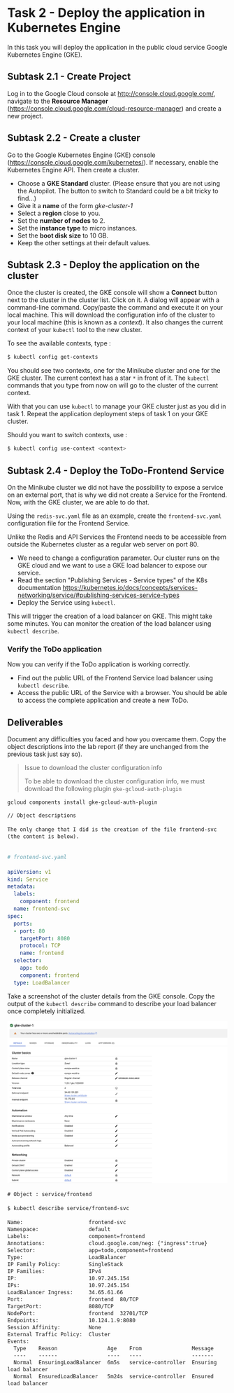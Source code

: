 # Task 2 - Deploy the application in Kubernetes Engine

In this task you will deploy the application in the public cloud service Google Kubernetes Engine (GKE).

## Subtask 2.1 - Create Project

Log in to the Google Cloud console at <http://console.cloud.google.com/>, navigate to the __Resource Manager__ (<https://console.cloud.google.com/cloud-resource-manager>) and create a new project. 

## Subtask 2.2 - Create a cluster

Go to the Google Kubernetes Engine (GKE) console (<https://console.cloud.google.com/kubernetes/>). If necessary, enable the Kubernetes Engine API. Then create a cluster. 

* Choose a __GKE Standard__ cluster. (Please ensure that you are not using the Autopilot. The button to switch to Standard could be a bit tricky to find...)
* Give it a __name__ of the form _gke-cluster-1_
* Select a __region__ close to you.
* Set the __number of nodes__ to 2. 
* Set the __instance type__ to micro instances.
* Set the __boot disk size__ to 10 GB.
* Keep the other settings at their default values.

## Subtask 2.3 - Deploy the application on the cluster

Once the cluster is created, the GKE console will show a __Connect__ button next to the cluster in the cluster list. Click on it. A dialog will appear with a command-line command. Copy/paste the command and execute it on your local machine. This will download the configuration info of the cluster to your local machine (this is known as a _context_). It also changes the current context of your `kubectl` tool to the new cluster.

To see the available contexts, type :

```sh
$ kubectl config get-contexts
```

You should see two contexts, one for the Minikube cluster and one for the GKE cluster. The current context has a star `*` in front of it. The `kubectl` commands that you type from now on will go to the cluster of the current context.

With that you can use `kubectl` to manage your GKE cluster just as you did in task 1. Repeat the application deployment steps of task 1 on your GKE cluster.

Should you want to switch contexts, use :

```sh
$ kubectl config use-context <context>
```

## Subtask 2.4 - Deploy the ToDo-Frontend Service

On the Minikube cluster we did not have the possibility to expose a service on an external port, that is why we did not create a Service for the Frontend. Now, with the GKE cluster, we are able to do that.

Using the `redis-svc.yaml` file as an example, create the `frontend-svc.yaml` configuration file for the Frontend Service.

Unlike the Redis and API Services the Frontend needs to be accessible from outside the Kubernetes cluster as a regular web server on port 80.

  * We need to change a configuration parameter. Our cluster runs on the GKE cloud and we want to use a GKE load balancer to expose our service.
  * Read the section "Publishing Services - Service types" of the K8s documentation 
    <https://kubernetes.io/docs/concepts/services-networking/service/#publishing-services-service-types>
  * Deploy the Service using `kubectl`.

This will trigger the creation of a load balancer on GKE. This might take some minutes. You can monitor the creation of the load balancer using `kubectl describe`.

### Verify the ToDo application

Now you can verify if the ToDo application is working correctly.

  * Find out the public URL of the Frontend Service load balancer using `kubectl describe`.
  * Access the public URL of the Service with a browser. You should be able to access the complete application and create a new ToDo.


## Deliverables

Document any difficulties you faced and how you overcame them. Copy the object descriptions into the lab report (if they are unchanged from the previous task just say so).

> Issue to download the cluster configuration info
> 
> To be able to download the cluster configuration info, we must download the following plugin `gke-gcloud-auth-plugin`
```
gcloud components install gke-gcloud-auth-plugin
``` 

```````
// Object descriptions

The only change that I did is the creation of the file frontend-svc (the content is below). 
```````

```yaml

# frontend-svc.yaml

apiVersion: v1
kind: Service
metadata:
  labels:
    component: frontend
  name: frontend-svc
spec:
  ports:
  - port: 80
    targetPort: 8080
    protocol: TCP
    name: frontend
  selector:
    app: todo
    component: frontend
  type: LoadBalancer
```

Take a screenshot of the cluster details from the GKE console. Copy the output of the `kubectl describe` command to describe your load balancer once completely initialized.

![](./img/gc-cluster-info.png)

```````
# Object : service/frontend

$ kubectl describe service/frontend-svc  

Name:                     frontend-svc
Namespace:                default
Labels:                   component=frontend
Annotations:              cloud.google.com/neg: {"ingress":true}
Selector:                 app=todo,component=frontend
Type:                     LoadBalancer
IP Family Policy:         SingleStack
IP Families:              IPv4
IP:                       10.97.245.154
IPs:                      10.97.245.154
LoadBalancer Ingress:     34.65.61.66
Port:                     frontend  80/TCP
TargetPort:               8080/TCP
NodePort:                 frontend  32701/TCP
Endpoints:                10.124.1.9:8080
Session Affinity:         None
External Traffic Policy:  Cluster
Events:
  Type    Reason                Age    From                Message
  ----    ------                ----   ----                -------
  Normal  EnsuringLoadBalancer  6m5s   service-controller  Ensuring load balancer
  Normal  EnsuredLoadBalancer   5m24s  service-controller  Ensured load balancer
```````
